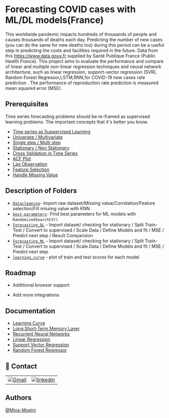 
# Forecasting COVID cases with ML/DL models(France)

This worldwide pandemic impacts hundreds of thousands of people and causes thousands of deaths each day.
Predicting the number of new cases (you can do the same for new deaths too) during this period can be a useful step in predicting the costs and facilities required in the future. 
Data from this https://www.data.gouv.fr supplied by Santé Publique France (Public Health France).
This project aims to evaluate the performance and compare of linear and  multiple non-linear regression techniques and neural network architecture, such as linear regression, support-vector regression (SVR), Random Forest Regressor,LSTM,RNN,for COVID-19 new cases rate prediction .
The performance of reproduction rate prediction is measured mean squared error (MSE).


## Prerequisites
Time series forecasting problems should be re-framed as supervised learning problems.
The important concepts that it's better you know.

 - [Time series as Suppervised Learning](https://machinelearningmastery.com/convert-time-series-supervised-learning-problem-python/)
 - [Univariate / Multivariate](https://www.analyticsvidhya.com/blog/2018/09/multivariate-time-series-guide-forecasting-modeling-python-codes/)
 - [Single step / Multi step](https://machinelearningmastery.com/time-series-forecasting-supervised-learning/)
 - [Stationary / Non Stationary](https://www.analyticsvidhya.com/blog/2021/10/a-comprehensive-guide-to-time-series-analysis/)
 - [Cross Validation in Time Series](https://www.analyticsvidhya.com/blog/2019/12/6-powerful-feature-engineering-techniques-time-series/#h2_2)
 - [ACF Plot](https://machinelearningmastery.com/gentle-introduction-autocorrelation-partial-autocorrelation/)
 - [Lag Observation](https://machinelearningmastery.com/basic-feature-engineering-time-series-data-python/)
 - [Feature Selection](https://towardsdatascience.com/feature-selection-with-pandas-e3690ad8504b)
 - [Handle Missing Value](https://medium.com/@kyawsawhtoon/a-guide-to-knn-imputation-95e2dc496e)

 






	

## Description of Folders

 - [```Datacleaning```](https://github.com/Mina-Moeini/Forecasting-COVID-cases/blob/master/Datacleaning.ipynb)- Import raw dataset/Missing value/Correlation/Feature selection/Fill missing value with KNN
 - [```best-parameters```](https://github.com/Mina-Moeini/Forecasting-COVID-cases/blob/master/best_parameters.ipynb)- Find best parameters for ML models with ```RandomizedSearchCV()```
 - [```Forecasting_DL```](https://github.com/Mina-Moeini/Forecasting-COVID-cases/blob/master/Forecasting_DL.ipynb) - Import dataset/ checking for stationary / Split Train-Test / Convert to supervised / Scale Data / Define Models and fit / MSE / Predict next step / Result Comparision
 - [```Forecasting_ML```](https://github.com/Mina-Moeini/Forecasting-COVID-cases/blob/master/Forecasting_ML.ipynb) - Import dataset/ checking for stationary / Split Train-Test / Convert to supervised / Scale Data / Define Models and fit / MSE / Predict next step 
 - [```learning_curve```](https://github.com/Mina-Moeini/Forecasting-COVID-cases/blob/master/learning_curve.ipynb) - plot of train and test scores for each model
 
## Roadmap

- Additional browser support

- Add more integrations


## Documentation

 - [Learning Curve](https://scikit-learn.org/stable/auto_examples/model_selection/plot_learning_curve.html)
 - [Long Short-Term Memory Layer](https://www.tensorflow.org/api_docs/python/tf/keras/layers/LSTM)
 - [Recurrent Neural Networks](https://www.tensorflow.org/guide/keras/rnn)
 - [Linear Regression](https://scikit-learn.org/stable/modules/generated/sklearn.linear_model.LinearRegression.html)
 - [Support Vector Regression](https://scikit-learn.org/stable/modules/generated/sklearn.svm.SVR.html)
 - [Random Forest Regressor](https://scikit-learn.org/stable/modules/generated/sklearn.ensemble.RandomForestRegressor.html)


## 🔗 Contact

|||
|-|-|
[![Gmail](https://img.shields.io/badge/Gmail-D14836?style=for-the-badge&logo=gmail&logoColor=white)](mailto:m.moeini67@gmail.com) |[![linkedin](https://img.shields.io/badge/linkedin-0A66C2?style=for-the-badge&logo=linkedin&logoColor=white)](https://www.linkedin.com/in/mina-moeini)

## Authors

 [@Mina-Moeini](https://github.com/Mina-Moeini)

